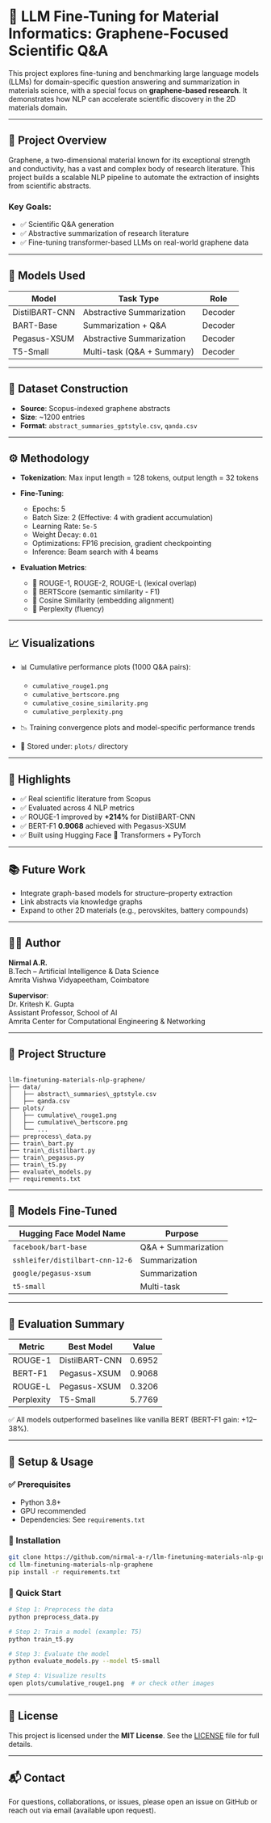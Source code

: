 # 🧪 LLM Fine-Tuning for Material Informatics: Graphene-Focused Scientific Q&A

This project explores fine-tuning and benchmarking large language models (LLMs) for domain-specific question answering and summarization in materials science, with a special focus on **graphene-based research**. It demonstrates how NLP can accelerate scientific discovery in the 2D materials domain.

---

## 📌 Project Overview

Graphene, a two-dimensional material known for its exceptional strength and conductivity, has a vast and complex body of research literature. This project builds a scalable NLP pipeline to automate the extraction of insights from scientific abstracts.

### Key Goals:
- ✅ Scientific Q&A generation  
- ✅ Abstractive summarization of research literature  
- ✅ Fine-tuning transformer-based LLMs on real-world graphene data  

---

## 🧠 Models Used

| Model              | Task Type                   | Role     |
|--------------------|-----------------------------|----------|
| DistilBART-CNN     | Abstractive Summarization   | Decoder  |
| BART-Base          | Summarization + Q&A         | Decoder  |
| Pegasus-XSUM       | Abstractive Summarization   | Decoder  |
| T5-Small           | Multi-task (Q&A + Summary)  | Decoder  |

---

## 🧾 Dataset Construction

- **Source**: Scopus-indexed graphene abstracts  
- **Size**: ~1200 entries  
- **Format**: `abstract_summaries_gptstyle.csv`, `qanda.csv`  

---

## ⚙️ Methodology

- **Tokenization**: Max input length = 128 tokens, output length = 32 tokens  
- **Fine-Tuning**:  
  - Epochs: 5  
  - Batch Size: 2 (Effective: 4 with gradient accumulation)  
  - Learning Rate: `5e-5`  
  - Weight Decay: `0.01`  
  - Optimizations: FP16 precision, gradient checkpointing  
  - Inference: Beam search with 4 beams  

- **Evaluation Metrics**:
  - 🔹 ROUGE-1, ROUGE-2, ROUGE-L (lexical overlap)  
  - 🔹 BERTScore (semantic similarity - F1)  
  - 🔹 Cosine Similarity (embedding alignment)  
  - 🔹 Perplexity (fluency)  

---

## 📈 Visualizations

- 📊 Cumulative performance plots (1000 Q&A pairs):  
  - `cumulative_rouge1.png`  
  - `cumulative_bertscore.png`  
  - `cumulative_cosine_similarity.png`  
  - `cumulative_perplexity.png`  

- 📉 Training convergence plots and model-specific performance trends  
- 📁 Stored under: `plots/` directory  

---

## 📍 Highlights

- ✅ Real scientific literature from Scopus  
- ✅ Evaluated across 4 NLP metrics  
- ✅ ROUGE-1 improved by **+214%** for DistilBART-CNN  
- ✅ BERT-F1 **0.9068** achieved with Pegasus-XSUM  
- ✅ Built using Hugging Face 🤗 Transformers + PyTorch  

---

## 📚 Future Work

- Integrate graph-based models for structure–property extraction  
- Link abstracts via knowledge graphs  
- Expand to other 2D materials (e.g., perovskites, battery compounds)  

---

## 🧑‍🎓 Author

**Nirmal A.R.**  
B.Tech – Artificial Intelligence & Data Science  
Amrita Vishwa Vidyapeetham, Coimbatore  

**Supervisor**:  
Dr. Kritesh K. Gupta  
Assistant Professor, School of AI  
Amrita Center for Computational Engineering & Networking  

---

## 📁 Project Structure

```

llm-finetuning-materials-nlp-graphene/
├── data/
│   ├── abstract\_summaries\_gptstyle.csv
│   ├── qanda.csv
├── plots/
│   ├── cumulative\_rouge1.png
│   ├── cumulative\_bertscore.png
│   └── ...
├── preprocess\_data.py
├── train\_bart.py
├── train\_distilbart.py
├── train\_pegasus.py
├── train\_t5.py
├── evaluate\_models.py
├── requirements.txt

````

---

## 🧠 Models Fine-Tuned

| Hugging Face Model Name             | Purpose                  |
|------------------------------------|--------------------------|
| `facebook/bart-base`               | Q&A + Summarization      |
| `sshleifer/distilbart-cnn-12-6`    | Summarization            |
| `google/pegasus-xsum`              | Summarization            |
| `t5-small`                         | Multi-task               |

---

## 🧪 Evaluation Summary

| Metric              | Best Model        | Value      |
|---------------------|------------------|------------|
| ROUGE-1             | DistilBART-CNN    | 0.6952     |
| BERT-F1             | Pegasus-XSUM      | 0.9068     |
| ROUGE-L             | Pegasus-XSUM      | 0.3206     |
| Perplexity          | T5-Small          | 5.7769     |

✅ All models outperformed baselines like vanilla BERT (BERT-F1 gain: +12–38%).

---

## 🚀 Setup & Usage

### ✅ Prerequisites

- Python 3.8+  
- GPU recommended  
- Dependencies: See `requirements.txt`

### 🔧 Installation

```bash
git clone https://github.com/nirmal-a-r/llm-finetuning-materials-nlp-graphene.git
cd llm-finetuning-materials-nlp-graphene
pip install -r requirements.txt
````

### 🚀 Quick Start

```bash
# Step 1: Preprocess the data
python preprocess_data.py

# Step 2: Train a model (example: T5)
python train_t5.py

# Step 3: Evaluate the model
python evaluate_models.py --model t5-small

# Step 4: Visualize results
open plots/cumulative_rouge1.png  # or check other images
```

---

## 📜 License

This project is licensed under the **MIT License**. See the [LICENSE](LICENSE) file for full details.

---

## 📬 Contact

For questions, collaborations, or issues, please open an issue on GitHub or reach out via email (available upon request).

```

